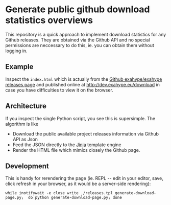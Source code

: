 # Generate public github download statistics overviews

This repository is a quick approach to implement download statistics for any Github releases.
They are obtained via the Github API and no special permissions are neccessary to do this, ie.
you can obtain them without logging in.

## Example

Inspect the `index.html` which is actually from the
[Github exahype/exahype releases page](http://github.com/exahype/exahype/releases)
and published online at http://dev.exahype.eu/download in case you have difficulties
to view it on the browser.

## Architecture

If you inspect the single Python script, you see this is supersimple. The algorithm is like

  * Download the public available project releases information via Github API as Json
  * Feed the JSON directly to the [Jinja](http://jinja.pocoo.org/) template engine
  * Render the HTML file which mimics closely the Github page.

## Development

This is handy for rerendering the page (ie. REPL -- edit in your editor, save, click refresh
in your browser, as it would be a server-side rendering):

```
while inotifywait -e close_write ./releases.tpl generate-download-page.py;  do python generate-download-page.py; done
```